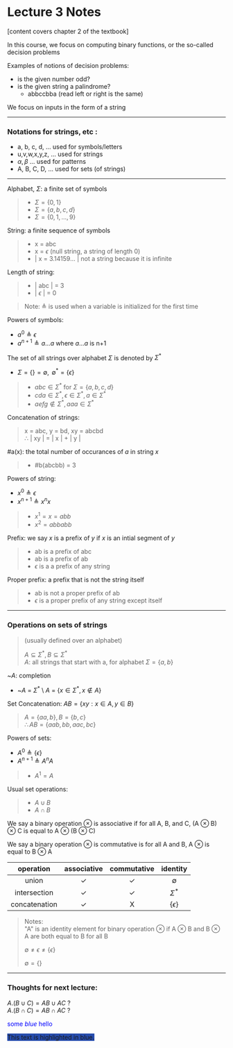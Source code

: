 # Lecture 3 Notes

[content covers chapter 2 of the textbook]

In this course, we focus on computing binary functions, or the so-called decision problems

Examples of notions of decision problems:  
- is the given number odd?
- is the given string a palindrome?
    - abbccbba (read left or right is the same)

We focus on inputs in the form of a string

---

### Notations for strings, etc :
- a, b, c, d, ... used for symbols/letters
- u,v,w,x,y,z, ... used for strings
- $\alpha, \beta$ ... used for patterns
- A, B, C, D, ... used for sets (of strings)

---

Alphabet, $\Sigma$: a finite set of symbols 
> - $\Sigma = \{0, 1\}$
> - $\Sigma = \{a, b, c, d\}$
> - $\Sigma = \{0, 1, ... , 9\}$

String: a finite sequence of symbols
> - x = abc
> - x = $\epsilon$ (null string, a string of length 0)
> - | x = 3.14159... | not a string because it is infinite

Length of string:
> - | abc | = 3
> - | $\epsilon$ | = 0

> Note: $\triangleq$ is used when a variable is initialized for the first time

Powers of symbols:
- $a^0 \triangleq \epsilon$ 
- $a^{n+1} \triangleq a ... a$ where $a ... a$ is n+1

The set of all strings over alphabet $\Sigma$ is denoted by $\Sigma^*$
- $\Sigma = \{\} = \emptyset, \text{  }\emptyset^* = \{\epsilon\}$
> - $abc \in \Sigma^*$ for $\Sigma = \{a, b, c, d\}$
> - $cda \in \Sigma^*, \epsilon \in \Sigma^*, a \in \Sigma^*$
> - $aefg \notin \Sigma^*, aaa \in \Sigma^*$

Concatenation of strings:
> x = abc, y = bd, xy = abcbd  
> $\therefore$ | xy | = | x | + | y |

#a(x): the total number of occurances of $a$ in string $x$
> - #b(abcbb) = 3

Powers of string:
- $x^0 \triangleq \epsilon$
- $x^{n+1} \triangleq x^n x$
> - $x^1 = x = abb$
> - $x^2 = abbabb$

Prefix: we say $x$ is a prefix of $y$ if $x$ is an intial segment of $y$
> - ab is a prefix of abc
> - ab is a prefix of ab
> - $\epsilon$ is a a prefix of any string

Proper prefix: a prefix that is not the string itself
> - ab is not a proper prefix of ab
> - $\epsilon$ is a proper prefix of any string except itself

---

### Operations on sets of strings 
> (usually defined over an alphabet)
> 
> $A \subseteq \Sigma^*, B \subseteq \Sigma^*$  
> $A$: all strings that start with a, for alphabet $\Sigma = \{a, b\}$

~$A$: completion
- ~$A$ = $\Sigma^*$ \ $A$ = $\{x \in \Sigma^*, x \notin A\}$

Set Concatenation: $AB = \{xy: x \in A, y \in B\}$  
> $A = \{aa, b\}, B = \{b, c\}$  
> $\therefore AB = \{aab, bb, aac, bc\}$

Powers of sets: 
- $A^0 \triangleq \{\epsilon\}$
- $A^{n+1} \triangleq A^n A$
> - $A^1 = A$

Usual set operations: 
> - $A \cup B$
> - $A \cap B$

We say a binary operation $\otimes$ is associative if for all A, B, and C, (A $\otimes$ B) $\otimes$ C is equal to A $\otimes$ (B $\otimes$ C)

We say a binary operation $\otimes$ is commutative is for all A and B, A $\otimes$ is equal to B $\otimes$ A

| operation     | associative  | commutative  | identity       |  
| :-------:     | :---------:  | :---------:  | :------:       |
| union         | $\checkmark$ | $\checkmark$ | $\emptyset$    |
| intersection  | $\checkmark$ | $\checkmark$ | $\Sigma^*$     |
| concatenation | $\checkmark$ | X            | $\{\epsilon\}$ |

> Notes:  
> "A" is an identity element for binary operation $\otimes$ if A $\otimes$ B and B $\otimes$ A are both equal to B for all B
>
> $\emptyset \neq \epsilon \neq \{\epsilon\}$
>
> $\emptyset = \{\}$

---

### Thoughts for next lecture:
$A.(B \cup C) = AB \cup AC$ $?$  
$A.(B \cap C) = AB \cap AC$ $?$

<span style="color:blue">some *blue* hello</span>

<span style="background-color: #264CAD">This text is highlighted in blue.</span>